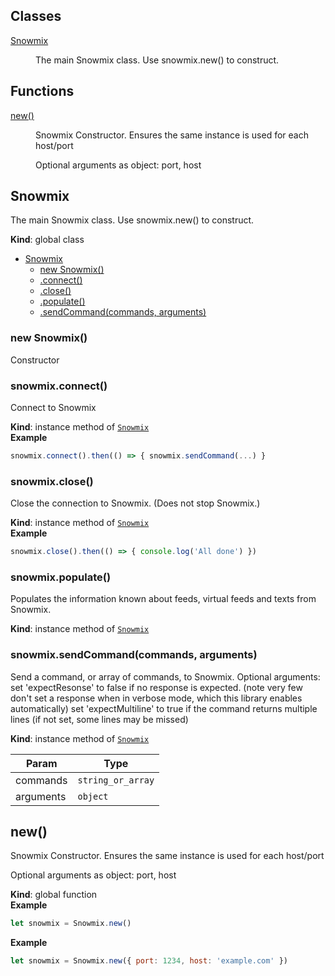 ## Classes

<dl>
<dt><a href="#Snowmix">Snowmix</a></dt>
<dd><p>The main Snowmix class. Use snowmix.new() to construct.</p>
</dd>
</dl>

## Functions

<dl>
<dt><a href="#new">new()</a></dt>
<dd><p>Snowmix Constructor.
Ensures the same instance is used for each host/port</p>
<p>Optional arguments as object: port, host</p>
</dd>
</dl>

<a name="Snowmix"></a>

## Snowmix
The main Snowmix class. Use snowmix.new() to construct.

**Kind**: global class  

* [Snowmix](#Snowmix)
    * [new Snowmix()](#new_Snowmix_new)
    * [.connect()](#Snowmix+connect)
    * [.close()](#Snowmix+close)
    * [.populate()](#Snowmix+populate)
    * [.sendCommand(commands, arguments)](#Snowmix+sendCommand)

<a name="new_Snowmix_new"></a>

### new Snowmix()
Constructor

<a name="Snowmix+connect"></a>

### snowmix.connect()
Connect to Snowmix

**Kind**: instance method of <code>[Snowmix](#Snowmix)</code>  
**Example**  
```js
snowmix.connect().then(() => { snowmix.sendCommand(...) }
```
<a name="Snowmix+close"></a>

### snowmix.close()
Close the connection to Snowmix. (Does not stop Snowmix.)

**Kind**: instance method of <code>[Snowmix](#Snowmix)</code>  
**Example**  
```js
snowmix.close().then(() => { console.log('All done') })
```
<a name="Snowmix+populate"></a>

### snowmix.populate()
Populates the information known about feeds, virtual feeds and texts from Snowmix.

**Kind**: instance method of <code>[Snowmix](#Snowmix)</code>  
<a name="Snowmix+sendCommand"></a>

### snowmix.sendCommand(commands, arguments)
Send a command, or array of commands, to Snowmix.
Optional arguments:
  set 'expectResonse' to false if no response is expected.
   (note very few don't set a response when in verbose mode, which this library enables automatically)
  set 'expectMultiline' to true if the command returns multiple lines
   (if not set, some lines may be missed)

**Kind**: instance method of <code>[Snowmix](#Snowmix)</code>  

| Param | Type |
| --- | --- |
| commands | <code>string_or_array</code> | 
| arguments | <code>object</code> | 

<a name="new"></a>

## new()
Snowmix Constructor.
Ensures the same instance is used for each host/port

Optional arguments as object: port, host

**Kind**: global function  
**Example**  
```js
let snowmix = Snowmix.new()
```
**Example**  
```js
let snowmix = Snowmix.new({ port: 1234, host: 'example.com' })
```
